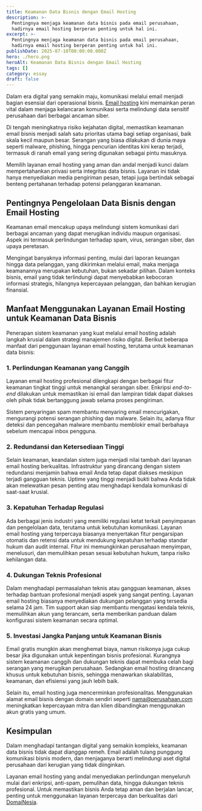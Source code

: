 ```yaml
---
title: Keamanan Data Bisnis dengan Email Hosting
description: >-
  Pentingnya menjaga keamanan data bisnis pada email perusahaan,
  hadirnya email hosting berperan penting untuk hal ini.
excerpt: >-
  Pentingnya menjaga keamanan data bisnis pada email perusahaan,
  hadirnya email hosting berperan penting untuk hal ini.
publishDate: 2025-07-10T00:00:00.000Z
hero: ./hero.png
heroAlt: Keamanan Data Bisnis dengan Email Hosting
tags: []
category: essay
draft: false
---
```


Dalam era digital yang semakin maju, komunikasi melalui email menjadi bagian esensial dari operasional bisnis. <a href="https://www.domainesia.com/email-hosting/">Email hosting</a> kini memainkan peran vital dalam menjaga kelancaran komunikasi serta melindungi data sensitif perusahaan dari berbagai ancaman siber.

Di tengah meningkatnya risiko kejahatan digital, memastikan keamanan email bisnis menjadi salah satu prioritas utama bagi setiap organisasi, baik skala kecil maupun besar. Serangan yang biasa dilakukan di dunia maya seperti malware, phishing, hingga pencurian identitas kini kerap terjadi, termasuk di ranah email yang sering digunakan sebagai pintu masuknya.

Memilih layanan email hosting yang aman dan andal menjadi kunci dalam mempertahankan privasi serta integritas data bisnis. Layanan ini tidak hanya menyediakan media pengiriman pesan, tetapi juga bertindak sebagai benteng pertahanan terhadap potensi pelanggaran keamanan.

## Pentingnya Pengelolaan Data Bisnis dengan Email Hosting

Keamanan email mencakup upaya melindungi sistem komunikasi dari berbagai ancaman yang dapat merugikan individu maupun organisasi. Aspek ini termasuk perlindungan terhadap spam, virus, serangan siber, dan upaya peretasan.

Mengingat banyaknya informasi penting, mulai dari laporan keuangan hingga data pelanggan, yang dikirimkan melalui email, maka menjaga keamanannya merupakan kebutuhan, bukan sekadar pilihan. Dalam konteks bisnis, email yang tidak terlindungi dapat menyebabkan kebocoran informasi strategis, hilangnya kepercayaan pelanggan, dan bahkan kerugian finansial.

## Manfaat Menggunakan Layanan Email Hosting untuk Keamanan Data Bisnis

Penerapan sistem keamanan yang kuat melalui email hosting adalah langkah krusial dalam strategi manajemen risiko digital. Berikut beberapa manfaat dari penggunaan layanan email hosting, terutama untuk keamanan data bisnis:

### 1\. Perlindungan Keamanan yang Canggih

Layanan email hosting profesional dilengkapi dengan berbagai fitur keamanan tingkat tinggi untuk menangkal serangan siber. Enkripsi _end-to-end_ dilakukan untuk memastikan isi email dan lampiran tidak dapat diakses oleh pihak tidak bertanggung jawab selama proses pengiriman.

Sistem penyaringan spam membantu menyaring email mencurigakan, mengurangi potensi serangan phishing dan malware. Selain itu, adanya fitur deteksi dan pencegahan malware membantu memblokir email berbahaya sebelum mencapai inbox pengguna.

### 2\. Redundansi dan Ketersediaan Tinggi

Selain keamanan, keandalan sistem juga menjadi nilai tambah dari layanan email hosting berkualitas. Infrastruktur yang dirancang dengan sistem redundansi menjamin bahwa email Anda tetap dapat diakses meskipun terjadi gangguan teknis. Uptime yang tinggi menjadi bukti bahwa Anda tidak akan melewatkan pesan penting atau menghadapi kendala komunikasi di saat-saat krusial.

### 3\. Kepatuhan Terhadap Regulasi

Ada berbagai jenis industri yang memiliki regulasi ketat terkait penyimpanan dan pengelolaan data, terutama untuk kebutuhan komunikasi. Layanan email hosting yang terpercaya biasanya menyertakan fitur pengarsipan otomatis dan retensi data untuk mendukung kepatuhan terhadap standar hukum dan audit internal. Fitur ini memungkinkan perusahaan menyimpan, menelusuri, dan memulihkan pesan sesuai kebutuhan hukum, tanpa risiko kehilangan data.

### 4\. Dukungan Teknis Profesional

Dalam menghadapi permasalahan teknis atau gangguan keamanan, akses terhadap bantuan profesional menjadi aspek yang sangat penting. Layanan email hosting biasanya menyediakan dukungan pelanggan yang tersedia selama 24 jam. Tim support akan siap membantu mengatasi kendala teknis, memulihkan akun yang terancam, serta memberikan panduan dalam konfigurasi sistem keamanan secara optimal.

### 5\. Investasi Jangka Panjang untuk Keamanan Bisnis

Email gratis mungkin akan menghemat biaya, namun risikonya juga cukup besar jika digunakan untuk kepentingan bisnis profesional. Kurangnya sistem keamanan canggih dan dukungan teknis dapat membuka celah bagi serangan yang merugikan perusahaan. Sedangkan email hosting dirancang khusus untuk kebutuhan bisnis, sehingga menawarkan skalabilitas, keamanan, dan efisiensi yang jauh lebih baik.

Selain itu, email hosting juga mencerminkan profesionalitas. Menggunakan alamat email bisnis dengan domain sendiri seperti nama@perusahaan.com meningkatkan kepercayaan mitra dan klien dibandingkan menggunakan akun gratis yang umum.

## Kesimpulan

Dalam menghadapi tantangan digital yang semakin kompleks, keamanan data bisnis tidak dapat dianggap remeh. Email adalah tulang punggung komunikasi bisnis modern, dan menjaganya berarti melindungi aset digital perusahaan dari kerugian yang tidak diinginkan.

Layanan email hosting yang andal menyediakan perlindungan menyeluruh mulai dari enkripsi, anti-spam, pemulihan data, hingga dukungan teknis profesional. Untuk memastikan bisnis Anda tetap aman dan berjalan lancar, penting untuk menggunakan layanan terpercaya dan berkualitas dari <a href="https://www.domainesia.com">DomaiNesia</a>.
